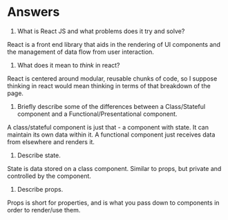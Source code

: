 # Answers

1.  What is React JS and what problems does it try and solve?

React is a front end library that aids in the rendering of UI components and the management of data flow from user interaction.

1.  What does it mean to _think_ in react?

React is centered around modular, reusable chunks of code, so I suppose thinking in react would mean thinking in terms of that breakdown of the page.

1.  Briefly describe some of the differences between a Class/Stateful component and a Functional/Presentational component.

A class/stateful component is just that - a component with state. It can maintain its own data within it. A functional component just receives data from elsewhere and renders it.

1.  Describe state.

State is data stored on a class component. Similar to props, but private and controlled by the component.

1.  Describe props.

Props is short for properties, and is what you pass down to components in order to render/use them.